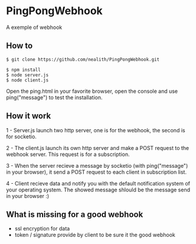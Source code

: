 # PingPongWebhook

A exemple of webhook

## How to

    $ git clone https://github.com/nealith/PingPongWebhook.git

    $ npm install
    $ node server.js
    $ node client.js

Open the ping.html in your favorite browser, open the console and use ping("message") to test the installation.

## How it work

1 - Server.js launch two http server, one is for the webhook, the second is for socketio.

2 - The client.js launch its own http server and make a POST request to the webhook server. This request is for a subscription.

3 - When the server recieve a message by socketio (with ping("message") in your browser), it send a POST request to each client in subscription list.

4 - Client recieve data and notify you with the default notification system of your operating system. The showed message shlould be the message send in your browser :)

## What is missing for a good webhook

- ssl encryption for data
- token / signature provide by client to be sure it the good webhook
